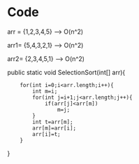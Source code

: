 # Code

arr = {1,2,3,4,5} --> O(n^2)

arr1= {5,4,3,2,1} --> O(n^2)

arr2= {2,3,4,5,1} --> O(n^2)

public static void SelectionSort(int[] arr){

        for(int i=0;i<arr.length;i++){
            int m=i;
            for(int j=i+1;j<arr.length;j++){
                if(arr[j]<arr[m])
                    m=j;
            }
            int t=arr[m];
            arr[m]=arr[i];
            arr[i]=t;
        }
        
}
